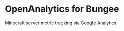 OpenAnalytics for Bungee
========================

Minecraft server metric tracking via Google Analytics


